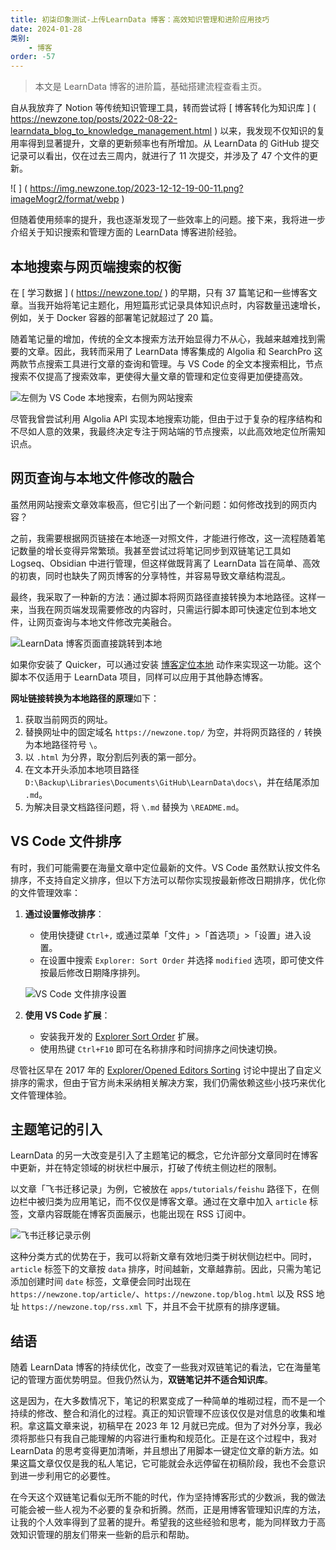 ```yaml
---
title: 初柒印象测试-上传LearnData 博客：高效知识管理和进阶应用技巧
date: 2024-01-28
类别:
    - 博客
order: -57
---
```


   > 本文是 LearnData 博客的进阶篇，基础搭建流程查看主页。

 自从我放弃了 Notion 等传统知识管理工具，转而尝试将 [ 博客转化为知识库 ] ( https://newzone.top/posts/2022-08-22-learndata_blog_to_knowledge_management.html ) 以来，我发现不仅知识的复用率得到显著提升，文章的更新频率也有所增加。从 LearnData 的 GitHub 提交记录可以看出，仅在过去三周内，就进行了 11 次提交，并涉及了 47 个文件的更新。

![ ] ( https://img.newzone.top/2023-12-12-19-00-11.png?imageMogr2/format/webp )

但随着使用频率的提升，我也逐渐发现了一些效率上的问题。接下来，我将进一步介绍关于知识搜索和管理方面的 LearnData 博客进阶经验。

  ## 本地搜索与网页端搜索的权衡

 在 [ 学习数据 ] ( https://newzone.top/ ) 的早期，只有 37 篇笔记和一些博客文章。当我开始将笔记主题化，用短篇形式记录具体知识点时，内容数量迅速增长，例如，关于 Docker 容器的部署笔记就超过了 20 篇。

随着笔记量的增加，传统的全文本搜索方法开始显得力不从心，我越来越难找到需要的文章。因此，我转而采用了 LearnData 博客集成的 Algolia 和 SearchPro 这两款节点搜索工具进行文章的查询和管理。与 VS Code 的全文本搜索相比，节点搜索不仅提高了搜索效率，更使得大量文章的管理和定位变得更加便捷高效。

![](https://img.newzone.top/2023-12-12-08-01-10.png?imageMogr2/format/webp "左侧为 VS Code 本地搜索，右侧为网站搜索")

尽管我曾尝试利用 Algolia API 实现本地搜索功能，但由于过于复杂的程序结构和不尽如人意的效果，我最终决定专注于网站端的节点搜索，以此高效地定位所需知识点。

## 网页查询与本地文件修改的融合

虽然用网站搜索文章效率极高，但它引出了一个新问题：如何修改找到的网页内容？

之前，我需要根据网页链接在本地逐一对照文件，才能进行修改，这一流程随着笔记数量的增长变得异常繁琐。我甚至尝试过将笔记同步到双链笔记工具如 Logseq、Obsidian 中进行管理，但这样做既背离了 LearnData 旨在简单、高效的初衷，同时也缺失了网页博客的分享特性，并容易导致文章结构混乱。

最终，我采取了一种新的方法：通过脚本将网页路径直接转换为本地路径。这样一来，当我在网页端发现需要修改的内容时，只需运行脚本即可快速定位到本地文件，让网页查询与本地文件修改完美融合。

![](https://img.newzone.top/learndata2local.gif?imageMogr2/format/webp "LearnData 博客页面直接跳转到本地")

如果你安装了 Quicker，可以通过安装 [博客定位本地](https://getquicker.net/Sharedaction?code=7cd28948-74cb-433c-53de-08dbf9f189d3) 动作来实现这一功能。这个脚本不仅适用于 LearnData 项目，同样可以应用于其他静态博客。

**网址链接转换为本地路径的原理**如下：

1. 获取当前网页的网址。
2. 替换网址中的固定域名 `https://newzone.top/` 为空，并将网页路径的 `/` 转换为本地路径符号 `\`。
3. 以 `.html` 为分界，取分割后列表的第一部分。
4. 在文本开头添加本地项目路径 `D:\Backup\Libraries\Documents\GitHub\LearnData\docs\`，并在结尾添加 `.md`。
5. 为解决目录文档路径问题，将 `\.md` 替换为 `\README.md`。

## VS Code 文件排序

有时，我们可能需要在海量文章中定位最新的文件。VS Code 虽然默认按文件名排序，不支持自定义排序，但以下方法可以帮你实现按最新修改日期排序，优化你的文件管理效率：

1. **通过设置修改排序**：
    - 使用快捷键 `Ctrl+,` 或通过菜单「文件」>「首选项」>「设置」进入设置。
    - 在设置中搜索 `Explorer: Sort Order` 并选择 `modified` 选项，即可使文件按最后修改日期降序排列。

    ![VS Code 文件排序设置](https://img.newzone.top/2024-01-23-05-29-33.png?imageMogr2/format/webp)

2. **使用 VS Code 扩展**：
    - 安装我开发的 [Explorer Sort Order](https://marketplace.visualstudio.com/items?itemName=qingshun.explorer-sort-order) 扩展。
    - 使用热键 `Ctrl+F10` 即可在名称排序和时间排序之间快速切换。

尽管社区早在 2017 年的 [Explorer/Opened Editors Sorting](https://github.com/microsoft/vscode/issues/27286) 讨论中提出了自定义排序的需求，但由于官方尚未采纳相关解决方案，我们仍需依赖这些小技巧来优化文件管理体验。

## 主题笔记的引入

LearnData 的另一大改变是引入了主题笔记的概念，它允许部分文章同时在博客中更新，并在特定领域的树状栏中展示，打破了传统主侧边栏的限制。

以文章「飞书迁移记录」为例，它被放在 `apps/tutorials/feishu` 路径下，在侧边栏中被归类为应用笔记，而不仅仅是博客文章。通过在文章中加入 `article` 标签，文章内容既能在博客页面展示，也能出现在 RSS 订阅中。

![飞书迁移记录示例](https://img.newzone.top/2024-01-23-05-45-34.png?imageMogr2/format/webp)

这种分类方式的优势在于，我可以将新文章有效地归类于树状侧边栏中。同时，`article` 标签下的文章按 `data` 排序，时间越新，文章越靠前。因此，只需为笔记添加创建时间 `date` 标签，文章便会同时出现在 `https://newzone.top/article/`、`https://newzone.top/blog.html` 以及 RSS 地址 `https://newzone.top/rss.xml` 下，并且不会干扰原有的排序逻辑。

## 结语

随着 LearnData 博客的持续优化，改变了一些我对双链笔记的看法，它在海量笔记的管理方面优势明显。但我仍然认为，**双链笔记并不适合知识库**。

这是因为，在大多数情况下，笔记的积累变成了一种简单的堆砌过程，而不是一个持续的修改、整合和消化的过程。真正的知识管理不应该仅仅是对信息的收集和堆积。拿这篇文章来说，初稿早在 2023 年 12 月就已完成。但为了对外分享，我必须将那些只有我自己能理解的内容进行重构和规范化。正是在这个过程中，我对 LearnData 的思考变得更加清晰，并且想出了用脚本一键定位文章的新方法。如果这篇文章仅仅是我的私人笔记，它可能就会永远停留在初稿阶段，我也不会意识到进一步利用它的必要性。

在今天这个双链笔记看似无所不能的时代，作为坚持博客形式的少数派，我的做法可能会被一些人视为不必要的复杂和折腾。然而，正是用博客管理知识库的方法，让我的个人效率得到了显著的提升。希望我的这些经验和思考，能为同样致力于高效知识管理的朋友们带来一些新的启示和帮助。
